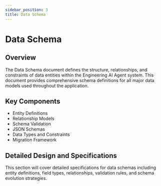 ```yaml
---
sidebar_position: 3
title: Data Schema
---
```


# Data Schema

## Overview

The Data Schema document defines the structure, relationships, and constraints of data entities within the Engineering AI Agent system. This document provides comprehensive schema definitions for all major data models used throughout the application.

## Key Components

- Entity Definitions
- Relationship Models
- Schema Validation
- JSON Schemas
- Data Types and Constraints
- Migration Framework

## Detailed Design and Specifications

This section will cover detailed specifications for data schemas including entity definitions, field types, relationships, validation rules, and schema evolution strategies.
